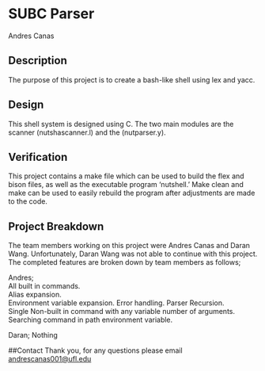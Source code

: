# SUBC Parser
Andres Canas

## Description
The purpose of this project is to create a bash-like shell using lex and yacc.


## Design	
This shell system is designed using C. The two main modules are the scanner (nutshascanner.l) and the (nutparser.y).


## Verification
This project contains a make file which can be used to build the flex and bison files, as well as the executable program ‘nutshell.’ Make clean and make can be used to easily rebuild the program after adjustments are made to the code.


## Project Breakdown
The team members working on this project were Andres Canas and Daran Wang. Unfortunately, Daran Wang was not able to continue with this project. The completed features are broken down by team members as follows;  

Andres;  
All built in commands.  
Alias expansion.   
Environment variable expansion. 
Error handling. 
Parser Recursion.   
Single Non-built in command with any variable number of arguments. 
Searching command in path environment variable. 

Daran;
Nothing 

##Contact
Thank you, for any questions please email andrescanas001@ufl.edu
